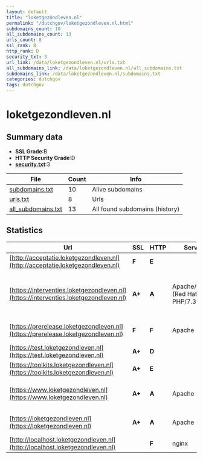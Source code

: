 ```yaml
---
layout: default
title: "loketgezondleven.nl"
permalink: "/dutchgov/loketgezondleven.nl.html"
subdomains_count: 10
all_subdomains_count: 13
urls_count: 8
ssl_rank: B
http_rank: D
security_txt: 3
url_link: /data/loketgezondleven.nl/urls.txt
all_subdomains_link: /data/loketgezondleven.nl/all_subdomains.txt
subdomains_link: /data/loketgezondleven.nl/subdomains.txt
categories: dutchgov
tags: dutchgov
---
```



# loketgezondleven.nl
## Summary data


 - **SSL Grade**:B
 - **HTTP Security Grade**:D
 - **[security.txt](https://www.digitaleoverheid.nl/nieuws/standaard-security-txt-nu-verplicht-voor-overheid/)**:3


| File       | Count | Info |
|------------|-------|------|
|[subdomains.txt](/DutchGovScope/data/loketgezondleven.nl/subdomains.txt)|10|Alive subdomains|
|[urls.txt](/DutchGovScope/data/loketgezondleven.nl/urls.txt)|8|Urls|
|[all_subdomains.txt](/DutchGovScope/data/loketgezondleven.nl/all_subdomains.txt)|13|All found subdomains (history)|


## Statistics


| Url | SSL | HTTP | Server | Cookie | HSTS | CORS | CTO | CSP | XFO | XXP | RP |FP| Tech |Title |
|--------|-------|-------|------|------|------|------|------|------|------|------|------|------|------|------|
|[http://acceptatie.loketgezondleven.nl](http://acceptatie.loketgezondleven.nl)| **F**| **E**|| | | | | | | | :white_check_mark: | |||
|[https://interventies.loketgezondleven.nl](https://interventies.loketgezondleven.nl)| **A+**| **A**|Apache/2.4.34 (Red Hat) PHP/7.3.33| |:white_check_mark: | | | | :white_check_mark: | :white_check_mark: | :white_check_mark: | |Apache HTTP Server:2.4.34 Drupal HSTS PHP:7.3.33 Red Hat|Atlasinfectiezie...|
|[https://prerelease.loketgezondleven.nl](https://prerelease.loketgezondleven.nl)| **F**| **F**|Apache| | | | | | | | :white_check_mark: | |Apache HTTP Server HSTS|webserver|
|[https://test.loketgezondleven.nl](https://test.loketgezondleven.nl)| **A+**| **D**||:warning: |:white_check_mark: | | | | | | :white_check_mark: | |F5 BigIP HSTS||
|[https://toolkits.loketgezondleven.nl](https://toolkits.loketgezondleven.nl)| **A+**| **E**|| | | | | | | | :white_check_mark: | |HSTS Varnish||
|[https://www.loketgezondleven.nl](https://www.loketgezondleven.nl)| **A+**| **A**|Apache| |:white_check_mark: | | | | :white_check_mark: | :white_check_mark: | :white_check_mark: | |Apache HTTP Server Drupal HSTS PHP|Loket Gezond Lev...|
|[https://loketgezondleven.nl](https://loketgezondleven.nl)| **A+**| **A**|Apache| |:white_check_mark: | | | | :white_check_mark: | :white_check_mark: | :white_check_mark: | |Apache HTTP Server HSTS|301 Moved Perman...|
|[http://localhost.loketgezondleven.nl](http://localhost.loketgezondleven.nl)| | **F**|nginx| | | :warning:| | | | | :white_check_mark: | |Nginx|(404 Not Found)|

